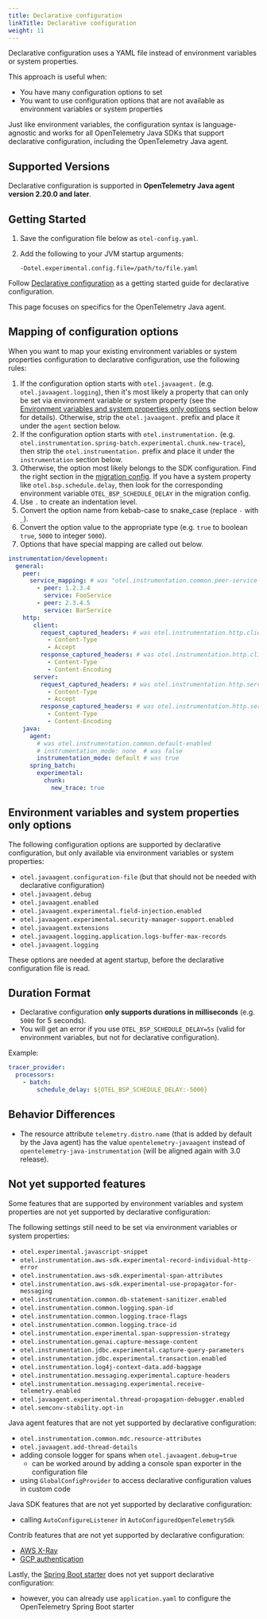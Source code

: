 ```yaml
---
title: Declarative configuration
linkTitle: Declarative configuration
weight: 11
---
```


Declarative configuration uses a YAML file instead of environment variables or system properties.

This approach is useful when:
- You have many configuration options to set
- You want to use configuration options that are not available as environment variables or system properties

Just like environment variables, the configuration syntax is language-agnostic and works for all
OpenTelemetry Java SDKs that support declarative configuration, including the OpenTelemetry Java agent.

## Supported Versions

Declarative configuration is supported in **OpenTelemetry Java agent version 2.20.0 and later**.

## Getting Started

1. Save the configuration file below as `otel-config.yaml`.
2. Add the following to your JVM startup arguments:

   ```shell
   -Dotel.experimental.config.file=/path/to/file.yaml
   ```

Follow [Declarative configuration][] as a getting started guide for declarative configuration.

This page focuses on specifics for the OpenTelemetry Java agent.

## Mapping of configuration options

When you want to map your existing environment variables or system properties configuration to
declarative configuration, use the following rules:

1. If the configuration option starts with `otel.javaagent.` (e.g. `otel.javaagent.logging`),
   then it's most likely a property that can only be set via environment variable or system property
   (see the [Environment variables and system properties only options](#environment-variables-and-system-properties-only-options)
   section below for details).
   Otherwise, strip the `otel.javaagent.` prefix and place it under the `agent` section below.
2. If the configuration option starts with `otel.instrumentation.`
   (e.g. `otel.instrumentation.spring-batch.experimental.chunk.new-trace`), then strip the
   `otel.instrumentation.` prefix and place it under the `instrumentation` section below.
3. Otherwise, the option most likely belongs to the SDK configuration. Find the right section
   in the [migration config](https://github.com/open-telemetry/opentelemetry-configuration/blob/main/examples/sdk-migration-config.yaml).
   If you have a system property like `otel.bsp.schedule.delay`, then look for the corresponding
   environment variable `OTEL_BSP_SCHEDULE_DELAY` in the migration config.
4. Use `.` to create an indentation level.
5. Convert the option name from kebab-case to snake_case (replace `-` with `_`).
6. Convert the option value to the appropriate type
   (e.g. `true` to boolean `true`, `5000` to integer `5000`).
7. Options that have special mapping are called out below.

```yaml
instrumentation/development:
  general:
    peer:
      service_mapping: # was "otel.instrumentation.common.peer-service-mapping"
        - peer: 1.2.3.4
          service: FooService
        - peer: 2.3.4.5
          service: BarService
    http:
       client:
         request_captured_headers: # was otel.instrumentation.http.client.capture-request-headers
           - Content-Type
           - Accept
         response_captured_headers: # was otel.instrumentation.http.client.capture-response-headers
           - Content-Type
           - Content-Encoding
       server:
         request_captured_headers: # was otel.instrumentation.http.server.capture-request-headers
           - Content-Type
           - Accept
         response_captured_headers: # was otel.instrumentation.http.server.capture-response-headers
           - Content-Type
           - Content-Encoding
    java:
      agent:
        # was otel.instrumentation.common.default-enabled
        # instrumentation_mode: none  # was false
        instrumentation_mode: default # was true
      spring_batch:
        experimental:
          chunk:
            new_trace: true
```

## Environment variables and system properties only options

The following configuration options are supported by declarative configuration, but only
available via environment variables or system properties:

- `otel.javaagent.configuration-file` (but that should not be needed with declarative configuration)
- `otel.javaagent.debug`
- `otel.javaagent.enabled`
- `otel.javaagent.experimental.field-injection.enabled`
- `otel.javaagent.experimental.security-manager-support.enabled`
- `otel.javaagent.extensions`
- `otel.javaagent.logging.application.logs-buffer-max-records`
- `otel.javaagent.logging`

These options are needed at agent startup, before the declarative configuration file is read.

## Duration Format

- Declarative configuration **only supports durations in milliseconds** (e.g. `5000` for 5 seconds).
- You will get an error if you use `OTEL_BSP_SCHEDULE_DELAY=5s` (valid for environment variables, but not for declarative configuration).

Example:

```yaml
tracer_provider:
  processors:
    - batch:
        schedule_delay: ${OTEL_BSP_SCHEDULE_DELAY:-5000}
```

## Behavior Differences

- The resource attribute `telemetry.distro.name` (that is added by default by the Java agent) has
  the value `opentelemetry-javaagent` instead of `opentelemetry-java-instrumentation`
  (will be aligned again with 3.0 release).

## Not yet supported features

Some features that are supported by environment variables and system properties are not yet
supported by declarative configuration:

The following settings still need to be set via environment variables or system properties:

- `otel.experimental.javascript-snippet`
- `otel.instrumentation.aws-sdk.experimental-record-individual-http-error`
- `otel.instrumentation.aws-sdk.experimental-span-attributes`
- `otel.instrumentation.aws-sdk.experimental-use-propagator-for-messaging`
- `otel.instrumentation.common.db-statement-sanitizer.enabled`
- `otel.instrumentation.common.logging.span-id`
- `otel.instrumentation.common.logging.trace-flags`
- `otel.instrumentation.common.logging.trace-id`
- `otel.instrumentation.experimental.span-suppression-strategy`
- `otel.instrumentation.genai.capture-message-content`
- `otel.instrumentation.jdbc.experimental.capture-query-parameters`
- `otel.instrumentation.jdbc.experimental.transaction.enabled`
- `otel.instrumentation.log4j-context-data.add-baggage`
- `otel.instrumentation.messaging.experimental.capture-headers`
- `otel.instrumentation.messaging.experimental.receive-telemetry.enabled`
- `otel.javaagent.experimental.thread-propagation-debugger.enabled`
- `otel.semconv-stability.opt-in`

Java agent features that are not yet supported by declarative configuration:

- `otel.instrumentation.common.mdc.resource-attributes`
- `otel.javaagent.add-thread-details`
- adding console logger for spans when `otel.javaagent.debug=true`
  - can be worked around by adding a console span exporter in the configuration file
- using `GlobalConfigProvider` to access declarative configuration values in custom code

Java SDK features that are not yet supported by declarative configuration:

- calling `AutoConfigureListener` in `AutoConfiguredOpenTelemetrySdk`

Contrib features that are not yet supported by declarative configuration:

- [AWS X-Ray](https://github.com/open-telemetry/opentelemetry-java-contrib/tree/main/aws-xray)
- [GCP authentication](https://github.com/open-telemetry/opentelemetry-java-contrib/tree/main/gcp-auth-extension)

Lastly, the [Spring Boot starter](/docs/zero-code/java/spring-boot-starter) does not yet support
declarative configuration:

- however, you can already use `application.yaml` to configure the OpenTelemetry Spring Boot starter

[Declarative configuration]: /docs/languages/sdk-configuration/declarative-configuration
